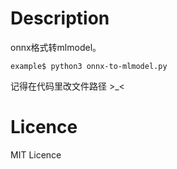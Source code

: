 # Description

onnx格式转mlmodel。

```shell
example$ python3 onnx-to-mlmodel.py
```

记得在代码里改文件路径 >_<



# Licence

MIT Licence